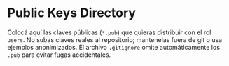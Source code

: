 # Public Keys Directory

Colocá aquí las claves públicas (`*.pub`) que quieras distribuir con el rol `users`.
No subas claves reales al repositorio; mantenelas fuera de git o usa ejemplos anonimizados.
El archivo `.gitignore` omite automáticamente los `.pub` para evitar fugas accidentales.

